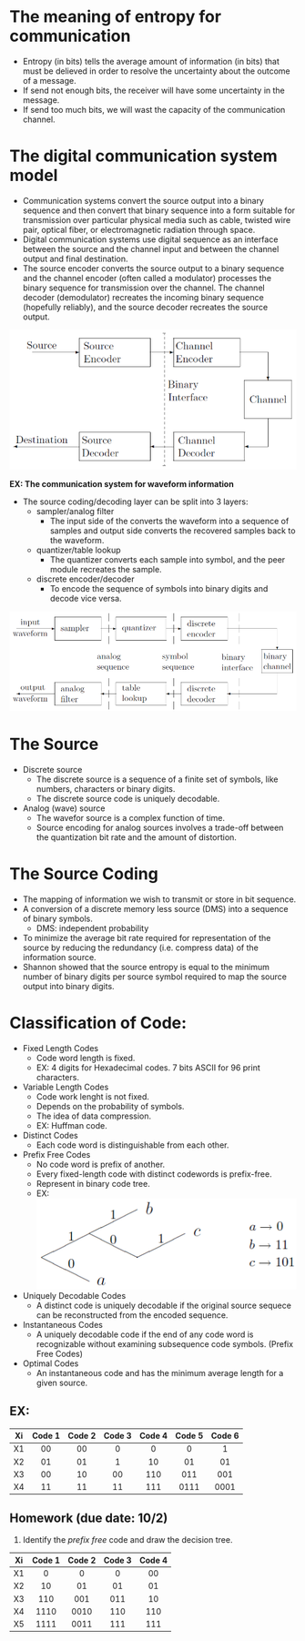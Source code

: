 # The meaning of entropy for communication 
- Entropy (in bits) tells the average amount of information (in bits) that must be delieved in order to resolve the uncertainty about the outcome of a message.
- If send not enough bits, the receiver will have some uncertainty in the message.
- If send too much bits, we will wast the capacity of the communication channel.

# The digital communication system model
- Communication systems convert the source output into a binary sequence and then convert that binary sequence into a form suitable for transmission over particular physical media such as cable, twisted wire pair, optical fiber, or electromagnetic radiation through space.
- Digital communication systems use digital sequence as an interface between the source and the channel input and between the channel output and final destination.
- The source encoder converts the source output to a binary sequence and the channel encoder (often called a modulator) processes the binary sequence for transmission over the channel. The channel decoder (demodulator) recreates the incoming binary sequence (hopefully reliably), and the source decoder recreates the source output.

![](fig/digi-comm-1.png)

__EX: The communication system for waveform information__
- The source coding/decoding layer can be split into 3 layers:
    - sampler/analog filter
        - The input side of the converts the waveform into a sequence of samples and output side converts the recovered samples back to the waveform.
    - quantizer/table lookup
        - The quantizer converts each sample into symbol, and the peer module recreates the sample.
    - discrete encoder/decoder
        - To encode the sequence of symbols into binary digits and decode vice versa.
        
![](fig/digi-comm-2.png)

# The Source
- Discrete source
    - The discrete source is a sequence of a finite set of symbols, like numbers, characters or binary digits.
    - The discrete source code is uniquely decodable.
- Analog (wave) source
    - The wavefor source is a complex function of time.
    - Source encoding for analog sources involves a trade-off between the quantization bit rate and the amount of distortion.

# The Source Coding
- The mapping of information we wish to transmit or store in bit sequence.
- A conversion of a discrete memory less source (DMS) into a sequence of binary symbols.
    - DMS: independent probability
- To minimize the average bit rate required for representation of the source by reducing the redundancy (i.e. compress data) of the information source.
- Shannon showed that the source entropy is equal to the minimum number of binary digits per source symbol required to map the source output into binary digits.

# Classification of Code:
- Fixed Length Codes
    - Code word length is fixed.
    - EX: 4 digits for Hexadecimal codes. 7 bits ASCII for 96 print characters.
- Variable Length Codes
    - Code work lenght is not fixed.
    - Depends on the probability of symbols.
    - The idea of data compression.
    - EX: Huffman code.
- Distinct Codes
    - Each code word is distinguishable from each other. 
- Prefix Free Codes
    - No code word is prefix of another.
    - Every fixed-length code with distinct codewords is prefix-free.
    - Represent in binary code tree.
    - EX: <br>
    ![](fig/prefix-free.png)
- Uniquely Decodable Codes
    - A distinct code is uniquely decodable if the original source sequece can be reconstructed from the encoded sequence.
- Instantaneous Codes
    - A uniquely decodable code if the end of any code word is recognizable without examining subsequence code symbols. (Prefix Free Codes)
- Optimal Codes
    - An instantaneous code and has the minimum average length for a given source.

## EX:
|Xi|Code 1|Code 2|Code 3|Code 4|Code 5|Code 6|
|:---:|:---:|:---:|:---:|:---:|:---:|:---:|
|X1|00|00|0|0|0|1|
|X2|01|01|1|10|01|01|
|X3|00|10|00|110|011|001|
|X4|11|11|11|111|0111|0001|


## Homework (due date: 10/2)
1. Identify the _prefix free_ code and draw the decision tree.

|Xi|Code 1|Code 2|Code 3|Code 4|
|:---:|:---:|:---:|:---:|:---:|
|X1|0|0|0|00|
|X2|10|01|01|01|
|X3|110|001|011|10|
|X4|1110|0010|110|110|
|X5|1111|0011|111|111|

